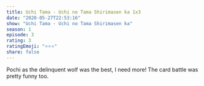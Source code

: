 ```yaml
--- 
title: Uchi Tama - Uchi no Tama Shirimasen ka 1x3 
date: "2020-05-27T22:53:16" 
show: "Uchi Tama - Uchi no Tama Shirimasen ka" 
season: 1 
episode: 3 
rating: 3 
ratingEmoji: "⭐️⭐️⭐️" 
share: false 
---
```


Pochi as the delinquent wolf was the best, I need more! The card battle was pretty funny too.
